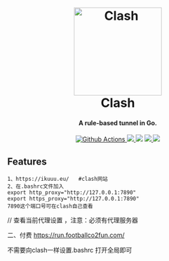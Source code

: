 <h1 align="center">
  <img src="https://github.com/Dreamacro/clash/raw/master/docs/logo.png" alt="Clash" width="200">
  <br>Clash<br>
</h1>

<h4 align="center">A rule-based tunnel in Go.</h4>

<p align="center">
  <a href="https://github.com/Dreamacro/clash/actions">
    <img src="https://img.shields.io/github/actions/workflow/status/Dreamacro/clash/release.yml?branch=master&style=flat-square" alt="Github Actions">
  </a>
  <a href="https://goreportcard.com/report/github.com/Dreamacro/clash">
    <img src="https://goreportcard.com/badge/github.com/Dreamacro/clash?style=flat-square">
  </a>
  <img src="https://img.shields.io/github/go-mod/go-version/Dreamacro/clash?style=flat-square">
  <a href="https://github.com/Dreamacro/clash/releases">
    <img src="https://img.shields.io/github/release/Dreamacro/clash/all.svg?style=flat-square">
  </a>
  <a href="https://github.com/Dreamacro/clash/releases/tag/premium">
    <img src="https://img.shields.io/badge/release-Premium-00b4f0?style=flat-square">
  </a>
</p>

## Features
    1、https://ikuuu.eu/   #clash网站
    2、在.bashrc文件加入
    export http_proxy="http://127.0.0.1:7890"
    export https_proxy="http://127.0.0.1:7890"
    7890这个端口号可在clash自己查看

// 查看当前代理设置 ，注意：必须有代理服务器


二、付费
https://run.footballco2fun.com/

不需要向clash一样设置.bashrc
打开全局即可

